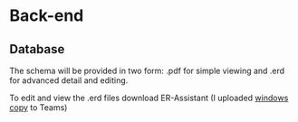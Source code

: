 # Back-end

## Database

The schema will be provided in two form: .pdf for simple viewing and .erd for advanced detail and editing.

To edit and view the .erd files download ER-Assistant (I uploaded [windows copy](https://studentutsedu.sharepoint.com/sites/2021AutumnSES3A-Team3/Shared%20Documents/Team%203/Resources/ERAsistant_2_10.zip) to Teams)